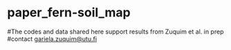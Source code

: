 # paper_fern-soil_map
#The codes and data shared here support results from Zuquim et al. in prep
#contact gariela.zuquim@utu.fi
